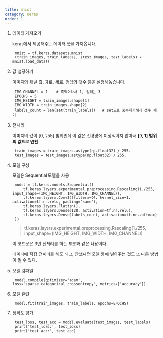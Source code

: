 ```yaml
---
title: mnist
category: Keras
order: 1
---
```

1. 데이터 가져오기 
   
    keras에서 제공해주는 데이터 셋을 가져옵니다.
   
        mnist = tf.keras.datasets.mnist
        (train_images, train_labels), (test_images, test_labels) = mnist.load_data()
   
2. 값 설정하기
       
    이미지의 채널 값, 가로, 세로, 정답의 갯수 등을 설정해놓습니다.

        IMG_CHANNEL = 1    # 흑백이라서 1, 컬러는 3
        EPOCHS = 5
        IMG_HEIGHT = train_images.shape[1]
        IMG_WIDTH = train_images.shape[2]
        labels_count = len(set(train_labels))   # set으로 중복제거해서 갯수 세기

3. 전처리 
   
    이미지의 값이 [0, 255] 범위인데 이 값은 신경망에 이상적이지 않아서 **[0, 1] 범위의 값으로 변환**
   
        train_images = train_images.astype(np.float32) / 255.
        test_images = test_images.astype(np.float32) / 255.
4. 모델 구성

    모델은 Sequential 모델을 사용

        model = tf.keras.models.Sequential([
            tf.keras.layers.experimental.preprocessing.Rescaling(1./255, input_shape=(IMG_HEIGHT, IMG_WIDTH, IMG_CHANNEL)),
            tf.keras.layers.Conv2D(filters=64, kernel_size=1, activation=tf.nn.relu, padding='same'),
            tf.keras.layers.Flatten(),
            tf.keras.layers.Dense(128, activation=tf.nn.relu),
            tf.keras.layers.Dense(labels_count, activation=tf.nn.softmax)
        ])
   
    > tf.keras.layers.experimental.preprocessing.Rescaling(1./255, input_shape=(IMG_HEIGHT, IMG_WIDTH, IMG_CHANNEL))
    
    이 코드문은 3번 전처리를 하는 부분과 같은 내용이다.

    데이터에 직접 전처리를 해도 되고, 안했다면 모델 틍에 넣어주는 것도 또 다른 방법이 될 수 있다.   

5. 모델 컴파일
   
        model.compile(optimizer='adam', loss='sparse_categorical_crossentropy', metrics=['accuracy'])

6. 모델 훈련
   
        model.fit(train_images, train_labels, epochs=EPOCHS)
7. 정확도 평가
   
        test_loss, test_acc = model.evaluate(test_images, test_labels)
        print('test_loss:', test_loss)
        print('test_acc:', test_acc)
